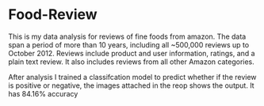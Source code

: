 # Food-Review
This is my data analysis for reviews of fine foods from amazon. 
The data span a period of more than 10 years, including all ~500,000 reviews up to October 2012. Reviews include product and user information, ratings, and a plain text review. It also includes reviews from all other Amazon categories.

After analysis I trained a classifcation model to predict whether if the review is positive or negative, the images attached in the reop shows the output. It has 84.16% accuracy 
